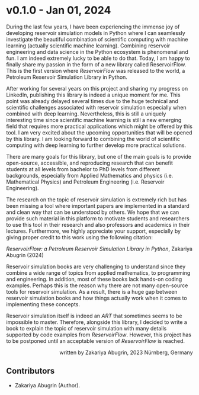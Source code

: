 # v0.1.0 - Jan 01, 2024

During the last few years, I have been experiencing the immense joy of developing reservoir simulation models in Python where I can seamlessly investigate the beautiful combination of scientific computing with machine learning (actually scientific machine learning). Combining reservoir engineering and data science in the Python ecosystem is phenomenal and fun. I am indeed extremely lucky to be able to do that. Today, I am happy to finally share my passion in the form of a new library called ReservoirFlow. This is the first version where _ReservoirFlow_ was released to the world, a Petroleum Reservoir Simulation Library in Python.

After working for several years on this project and sharing my progress on LinkedIn, publishing this library is indeed a unique moment for me. This point was already delayed several times due to the huge technical and scientific challenges associated with reservoir simulation especially when combined with deep learning. Nevertheless, this is still a uniquely interesting time since scientific machine learning is still a new emerging field that requires more practical applications which might be offered by this tool. I am very excited about the upcoming opportunities that will be opened by this library. I am looking forward to combining the world of scientific computing with deep learning to further develop more practical solutions.

There are many goals for this library, but one of the main goals is to provide open-source, accessible, and reproducing research that can benefit students at all levels from bachelor to PhD levels from different backgrounds, especially from Applied Mathematics and physics (i.e. Mathematical Physics) and Petroleum Engineering (i.e. Reservoir Engineering).

The research on the topic of reservoir simulation is extremely rich but has been missing a tool where important papers are implemented in a standard and clean way that can be understood by others. We hope that we can provide such material in this platform to motivate students and researchers to use this tool in their research and also professors and academics in their lectures. Furthermore, we highly appreciate your support, especially by giving proper credit to this work using the following citation:

_ReservoirFlow: a Petroleum Reservoir Simulation Library in Python_, Zakariya Abugrin (2024)

Reservoir simulation books are very challenging to understand since they combine a wide range of topics from applied mathematics, to programming and engineering. In addition, most of these books lack hands-on coding examples. Perhaps this is the reason why there are not many open-source tools for reservoir simulation. As a result, there is a huge gap between reservoir simulation books and how things actually work when it comes to implementing these concepts.

Reservoir simulation itself is indeed an _ART_ that sometimes seems to be impossible to master. Therefore, alongside this library, I decided to write a book to explain the topic of reservoir simulation with many details supported by code examples from _ReservoirFlow_. However, this project has to be postponed until an acceptable version of _ReservoirFlow_ is reached.  

<div align="right">written by Zakariya Abugrin, 2023 Nürnberg, Germany</div>

## Contributors

- Zakariya Abugrin (Author).

```{include} /_static/comments_section.md
```